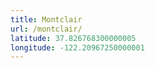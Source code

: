 ```yaml
---
title: Montclair
url: /montclair/
latitude: 37.826768300000005
longitude: -122.20967250000001
---
```

